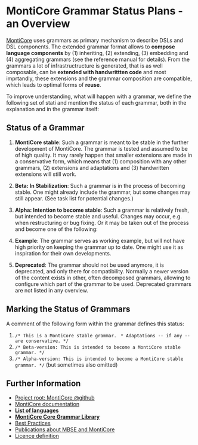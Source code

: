 <!-- (c) https://github.com/MontiCore/monticore -->

# MontiCore Grammar Status Plans - an Overview

[MontiCore](https://www.monticore.de) uses grammars as primary mechanism 
to describe DSLs and DSL components. The extended 
grammar format allows to **compose language components** by
(1) inheriting, (2) extending, (3) embedding 
and (4) aggregating grammars (see the reference manual for details).
From the grammars a lot of infrastructructure is generated, that is as well
composable, can be **extended with handwrittten code** and most imprtandly, these
extensions and the grammar composition are compatible, which
leads to optimal forms of **reuse**.

To improve understanding, what will happen with a grammar, we define the 
following set of stati and mention the status of each grammar,
both in the explanation and in the grammar itself:

## Status of a Grammar 

1. **MontiCore stable**:
Such a grammar is meant to be stable in the further development of 
MontiCore. The grammar is tested and assumed to be of high quality.
It may rarely happen that smaller extensions are made in a conservative 
form, which means that (1) composition with any other grammars,
(2) extensions and adaptations and (3) handwritten extensions will 
still work.

1. **Beta: In Stabilization**:
Such a grammar is in the process of becoming stable. One might already 
include the grammar, but some changes may still appear.
(See task list for potential changes.)

1. **Alpha: Intention to become stable**:
Such a grammar is relatively fresh, but intended to become stable 
and useful. Changes may occur, e.g. when restructuring or bug fixing.
Or it may be taken out of the process and become one of the following:

1. **Example**:
The grammar serves as working example, but will not have high priority on
keeping the grammar up to date. One might use it as inspiration for their
own developments.

1. **Deprecated**:
The grammar should not be used anymore, it is deprecated, and only 
there for compatibility. Normally a newer version of the content 
exists in other, often decomposed grammars, allowing to configure
which part of the grammar to be used.
Deprecated grammars are not listed in any overview.


## Marking the Status of Grammars

A comment of the following form within the grammar defines this status:

1. `/* This is a MontiCore stable grammar.`
    ` * Adaptations -- if any -- are conservative. */`
2. `/* Beta-version: This is intended to become a MontiCore stable grammar. */`
2. `/* Alpha-version: This is intended to become a MontiCore stable grammar. */`
   (but sometimes also omitted)

## Further Information

* [Project root: MontiCore @github](https://github.com/MontiCore/monticore)
* [MontiCore documentation](https://www.monticore.de/)
* [**List of languages**](https://github.com/MontiCore/monticore/blob/opendev/docs/Languages.md)
* [**MontiCore Core Grammar Library**](https://github.com/MontiCore/monticore/blob/opendev/monticore-grammar/src/main/grammars/de/monticore/Grammars.md)
* [Best Practices](https://github.com/MontiCore/monticore/blob/opendev/docs/BestPractices.md)
* [Publications about MBSE and MontiCore](https://www.se-rwth.de/publications/)
* [Licence definition](https://github.com/MontiCore/monticore/blob/master/00.org/Licenses/LICENSE-MONTICORE-3-LEVEL.md)

